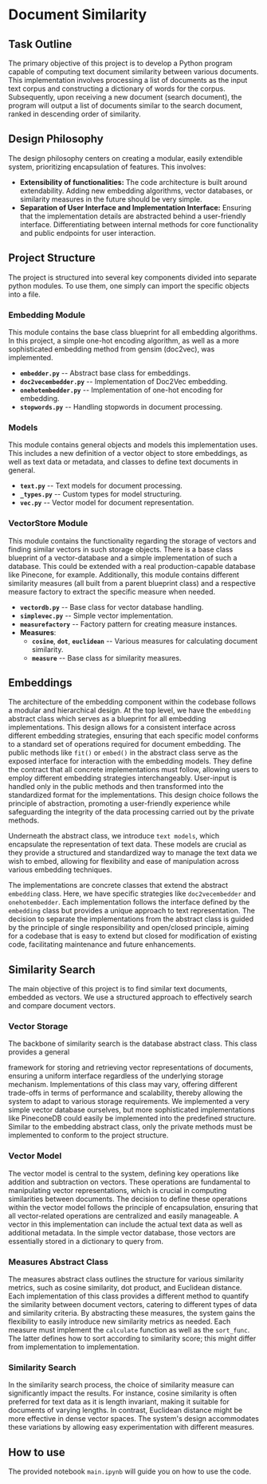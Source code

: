 # Document Similarity

## Task Outline

The primary objective of this project is to develop a Python program capable of computing text document similarity between various documents. This implementation involves processing a list of documents as the input text corpus and constructing a dictionary of words for the corpus. Subsequently, upon receiving a new document (search document), the program will output a list of documents similar to the search document, ranked in descending order of similarity.

## Design Philosophy

The design philosophy centers on creating a modular, easily extendible system, prioritizing encapsulation of features. This involves:

- **Extensibility of functionalities:** The code architecture is built around extendability. Adding new embedding algorithms, vector databases, or similarity measures in the future should be very simple.
- **Separation of User Interface and Implementation Interface:** Ensuring that the implementation details are abstracted behind a user-friendly interface. Differentiating between internal methods for core functionality and public endpoints for user interaction.

## Project Structure

The project is structured into several key components divided into separate python modules. To use them, one simply can import the specific objects into a file.

### Embedding Module

This module contains the base class blueprint for all embedding algorithms. In this project, a simple one-hot encoding algorithm, as well as a more sophisticated embedding method from gensim (doc2vec), was implemented.

- **`embedder.py`** -- Abstract base class for embeddings.
- **`doc2vecembedder.py`** -- Implementation of Doc2Vec embedding.
- **`onehotembedder.py`** -- Implementation of one-hot encoding for embedding.
- **`stopwords.py`** -- Handling stopwords in document processing.

### Models

This module contains general objects and models this implementation uses. This includes a new definition of a vector object to store embeddings, as well as text data or metadata, and classes to define text documents in general.

- **`text.py`** -- Text models for document processing.
- **`_types.py`** -- Custom types for model structuring.
- **`vec.py`** -- Vector model for document representation.

### VectorStore Module

This module contains the functionality regarding the storage of vectors and finding similar vectors in such storage objects. There is a base class blueprint of a vector-database and a simple implementation of such a database. This could be extended with a real production-capable database like Pinecone, for example. Additionally, this module contains different similarity measures (all built from a parent blueprint class) and a respective measure factory to extract the specific measure when needed.

- **`vectordb.py`** -- Base class for vector database handling.
- **`simplevec.py`** -- Simple vector implementation.
- **`measurefactory`** -- Factory pattern for creating measure instances.
- **Measures**:
  - **`cosine`**, **`dot`**, **`euclidean`** -- Various measures for calculating document similarity.
  - **`measure`** -- Base class for similarity measures.

## Embeddings

The architecture of the embedding component within the codebase follows a modular and hierarchical design. At the top level, we have the `embedding` abstract class which serves as a blueprint for all embedding implementations. This design allows for a consistent interface across different embedding strategies, ensuring that each specific model conforms to a standard set of operations required for document embedding. The public methods like `fit()` or `embed()` in the abstract class serve as the exposed interface for interaction with the embedding models. They define the contract that all concrete implementations must follow, allowing users to employ different embedding strategies interchangeably. User-input is handled only in the public methods and then transformed into the standardized format for the implementations. This design choice follows the principle of abstraction, promoting a user-friendly experience while safeguarding the integrity of the data processing carried out by the private methods.

Underneath the abstract class, we introduce `text models`, which encapsulate the representation of text data. These models are crucial as they provide a structured and standardized way to manage the text data we wish to embed, allowing for flexibility and ease of manipulation across various embedding techniques.

The implementations are concrete classes that extend the abstract `embedding` class. Here, we have specific strategies like `doc2vecembedder` and `onehotembedder`. Each implementation follows the interface defined by the `embedding` class but provides a unique approach to text representation. The decision to separate the implementations from the abstract class is guided by the principle of single responsibility and open/closed principle, aiming for a codebase that is easy to extend but closed for modification of existing code, facilitating maintenance and future enhancements.

## Similarity Search

The main objective of this project is to find similar text documents, embedded as vectors. We use a structured approach to effectively search and compare document vectors.

### Vector Storage

The backbone of similarity search is the database abstract class. This class provides a general

 framework for storing and retrieving vector representations of documents, ensuring a uniform interface regardless of the underlying storage mechanism. Implementations of this class may vary, offering different trade-offs in terms of performance and scalability, thereby allowing the system to adapt to various storage requirements. We implemented a very simple vector database ourselves, but more sophisticated implementations like PineconeDB could easily be implemented into the predefined structure. Similar to the embedding abstract class, only the private methods must be implemented to conform to the project structure.

### Vector Model

The vector model is central to the system, defining key operations like addition and subtraction on vectors. These operations are fundamental to manipulating vector representations, which is crucial in computing similarities between documents. The decision to define these operations within the vector model follows the principle of encapsulation, ensuring that all vector-related operations are centralized and easily manageable. A vector in this implementation can include the actual text data as well as additional metadata. In the simple vector database, those vectors are essentially stored in a dictionary to query from.

### Measures Abstract Class

The measures abstract class outlines the structure for various similarity metrics, such as cosine similarity, dot product, and Euclidean distance. Each implementation of this class provides a different method to quantify the similarity between document vectors, catering to different types of data and similarity criteria. By abstracting these measures, the system gains the flexibility to easily introduce new similarity metrics as needed. Each measure must implement the `calculate` function as well as the `sort_func`. The latter defines how to sort according to similarity score; this might differ from implementation to implementation.

### Similarity Search

In the similarity search process, the choice of similarity measure can significantly impact the results. For instance, cosine similarity is often preferred for text data as it is length invariant, making it suitable for documents of varying lengths. In contrast, Euclidean distance might be more effective in dense vector spaces. The system's design accommodates these variations by allowing easy experimentation with different measures.

## How to use
The provided notebook `main.ipynb` will guide you on how to use the code.

